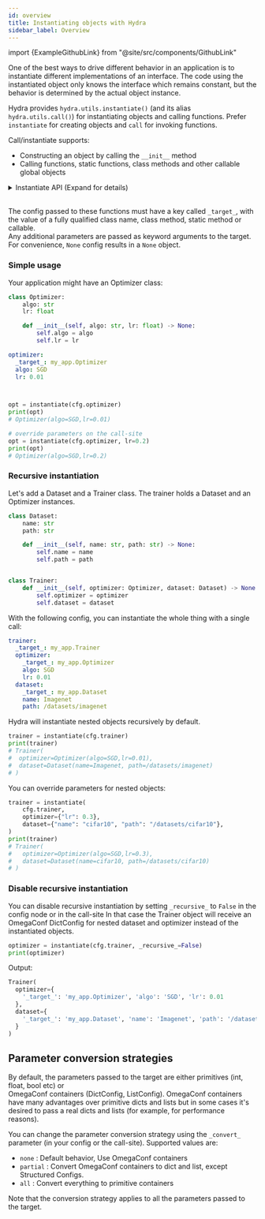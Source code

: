 ```yaml
---
id: overview
title: Instantiating objects with Hydra
sidebar_label: Overview
---
```


import {ExampleGithubLink} from "@site/src/components/GithubLink"

<ExampleGithubLink text="Example applications" to="examples/instantiate"/>

One of the best ways to drive different behavior in an application is to instantiate different implementations of an interface.
The code using the instantiated object only knows the interface which remains constant, but the behavior
is determined by the actual object instance.

Hydra provides `hydra.utils.instantiate()` (and its alias `hydra.utils.call()`) for instantiating objects and calling functions. Prefer `instantiate` for creating objects and `call` for invoking functions.

Call/instantiate supports:
- Constructing an object by calling the `__init__` method
- Calling functions, static functions, class methods and other callable global objects

<details><summary>Instantiate API (Expand for details)</summary>

```python
def instantiate(config: Any, *args: Any, **kwargs: Any) -> Any:
    """
    :param config: An config object describing what to call and what params to use.
                   In addition to the parameters, the config must contain:
                   _target_ : target class or callable name (str)
                   And may contain:
                   _recursive_: Construct nested objects as well (bool).
                                True by default.
                                may be overridden via a _recursive_ key in
                                the kwargs
                   _convert_: Conversion strategy
                        none    : Passed objects are DictConfig and ListConfig, default
                        partial : Passed objects are converted to dict and list, with
                                  the exception of Structured Configs (and their fields).
                        all     : Passed objects are dicts, lists and primitives without
                                  a trace of OmegaConf containers
    :param args: Optional positional parameters pass-through
    :param kwargs: Optional named parameters to override
                   parameters in the config object. Parameters not present
                   in the config objects are being passed as is to the target.
    :return: if _target_ is a class name: the instantiated object
             if _target_ is a callable: the return value of the call
    """

# Alias for instantiate
call = instantiate
```

</details><br/>

The config passed to these functions must have a key called `_target_`, with the value of a fully qualified class name, class method, static method or callable.   
Any additional parameters are passed as keyword arguments to the target.
For convenience, `None` config results in a `None` object.

### Simple usage
Your application might have an Optimizer class:
```python title="Example class"
class Optimizer:
    algo: str
    lr: float

    def __init__(self, algo: str, lr: float) -> None:
        self.algo = algo
        self.lr = lr
```

<div className="row">

<div className="col col--6">

```yaml title="Config"
optimizer:
  _target_: my_app.Optimizer
  algo: SGD
  lr: 0.01




```


</div>

<div className="col col--6">

```python title="Instantiation"
opt = instantiate(cfg.optimizer)
print(opt)
# Optimizer(algo=SGD,lr=0.01)

# override parameters on the call-site
opt = instantiate(cfg.optimizer, lr=0.2)
print(opt)
# Optimizer(algo=SGD,lr=0.2)
```

</div>
</div>


### Recursive instantiation
Let's add a Dataset and a Trainer class. The trainer holds a Dataset and an Optimizer instances.
```python title="Additional classes"
class Dataset:
    name: str
    path: str

    def __init__(self, name: str, path: str) -> None:
        self.name = name
        self.path = path


class Trainer:
    def __init__(self, optimizer: Optimizer, dataset: Dataset) -> None:
        self.optimizer = optimizer
        self.dataset = dataset
```

With the following config, you can instantiate the whole thing with a single call:
```yaml title="Example config"
trainer:
  _target_: my_app.Trainer
  optimizer:
    _target_: my_app.Optimizer
    algo: SGD
    lr: 0.01
  dataset:
    _target_: my_app.Dataset
    name: Imagenet
    path: /datasets/imagenet
```

Hydra will instantiate nested objects recursively by default.
```python
trainer = instantiate(cfg.trainer)
print(trainer)
# Trainer(
#  optimizer=Optimizer(algo=SGD,lr=0.01),
#  dataset=Dataset(name=Imagenet, path=/datasets/imagenet)
# )
```
You can override parameters for nested objects:
```python
trainer = instantiate(
    cfg.trainer,
    optimizer={"lr": 0.3},
    dataset={"name": "cifar10", "path": "/datasets/cifar10"},
)
print(trainer)
# Trainer(
#   optimizer=Optimizer(algo=SGD,lr=0.3),
#   dataset=Dataset(name=cifar10, path=/datasets/cifar10)
# )
```

### Disable recursive instantiation
You can disable recursive instantiation by setting `_recursive_` to `False` in the config node or in the call-site
In that case the Trainer object will receive an OmegaConf DictConfig for nested dataset and optimizer instead of the instantiated objects.
```python
optimizer = instantiate(cfg.trainer, _recursive_=False)
print(optimizer)
```

Output:
```python
Trainer(
  optimizer={
    '_target_': 'my_app.Optimizer', 'algo': 'SGD', 'lr': 0.01
  },
  dataset={
    '_target_': 'my_app.Dataset', 'name': 'Imagenet', 'path': '/datasets/imagenet'
  }
)
```

## Parameter conversion strategies
By default, the parameters passed to the target are either primitives (int, float, bool etc) or                                                                                                 
OmegaConf containers (DictConfig, ListConfig).
OmegaConf containers have many advantages over primitive dicts and lists but in some cases 
it's desired to pass a real dicts and lists (for example, for performance reasons).

You can change the parameter conversion strategy using the `_convert_` parameter (in your config or the call-site).
Supported values are:

- `none` : Default behavior, Use OmegaConf containers
- `partial` : Convert OmegaConf containers to dict and list, except Structured Configs.
- `all` : Convert everything to primitive containers

Note that the conversion strategy applies to all the parameters passed to the target.